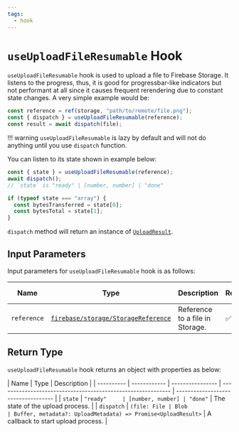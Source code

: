 ```yaml
---
tags:
  - hook
---
```


# `useUploadFileResumable` Hook

`useUploadFileResumable` hook is used to upload a file to Firebase Storage. It listens to the progress, thus, it is good for progressbar-like indicators but not performant at all since it causes frequent rerendering due to constant state changes. A very simple example would be:

```typescript
const reference = ref(storage, "path/to/remote/file.png");
const { dispatch } = useUploadFileResumable(reference);
const result = await dispatch(file);
```

!!! warning
`useUploadFileResumable` is lazy by default and will not do anything until you use `dispatch` function.

You can listen to its state shown in example below:

```typescript
const { state } = useUploadFileResumable(reference);
await dispatch();
// `state` is "ready" | [number, number] | "done"

if (typeof state === "array") {
  const bytesTransferred = state[0];
  const bytesTotal = state[1];
}
```

`dispatch` method will return an instance of [`UploadResult`][UploadResultRefDoc].

## Input Parameters

Input parameters for `useUploadFileResumable` hook is as follows:

| Name        | Type                                                          | Description                     | Required | Default Value |
| ----------- | ------------------------------------------------------------- | ------------------------------- | -------- | ------------- |
| `reference` | [`firebase/storage/StorageReference`][StorageReferenceRefDoc] | Reference to a file in Storage. | ✅       | -             |

## Return Type

`useUploadFileResumable` hook returns an object with properties as below:

| Name       | Type         | Description      |
| ---------- | ------------ | ---------------- | ------------------------------------------------------------ | ----------------------------------- |
| `state`    | `"ready"     | [number, number] | "done"`                                                      | The state of the upload process.    |
| `dispatch` | `(file: File | Blob             | Buffer, metadata?: UploadMetadata) => Promise<UploadResult>` | A callback to start upload process. |

[StorageReferenceRefDoc]: https://firebase.google.com/docs/reference/js/storage.storagereference
[UploadResultRefDoc]: https://firebase.google.com/docs/reference/js/storage.uploadresult
